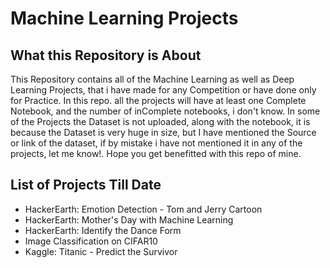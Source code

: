 # Machine Learning Projects

## What this Repository is About
This Repository contains all of the Machine Learning as well as Deep Learning Projects, that i have made for any Competition or have done only for Practice.
In this repo. all the projects will have at least one Complete Notebook, and the number of inComplete notebooks, i don't know. In some of the Projects the Dataset is not uploaded, along with the notebook, it is because the Dataset is very huge in size, but I have mentioned the Source or link of the dataset, if by mistake i have not mentioned it in any of the projects, let me know!. Hope you get benefitted with this repo of mine.

## List of Projects Till Date
* HackerEarth: Emotion Detection - Tom and Jerry Cartoon
* HackerEarth: Mother's Day with Machine Learning
* HackerEarth: Identify the Dance Form
* Image Classification on CIFAR10
* Kaggle: Titanic - Predict the Survivor
